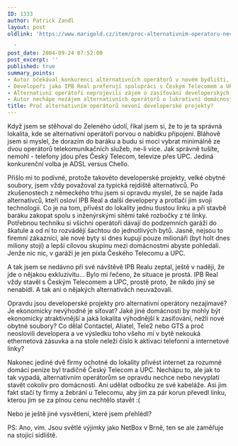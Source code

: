 ```yaml
---
ID: 1333
author: Patrick Zandl
layout: post
oldlink: 'https://www.marigold.cz/item/proc-alternativnim-operatoru-nevoni-developerske-projekty

  '
post_date: 2004-09-24 07:52:00
post_excerpt: ''
published: true
summary_points:
- Autor očekával konkurenci alternativních operátorů v novém bydlišti, ale marně.
- Developeři jako IPB Real preferují spolupráci s Českým Telecomem a UPC.
- Alternativní operátoři neprojevili zájem o zasíťování developerských projektů.
- Autor nechápe nezájem alternativních operátorů o lukrativní domácnosti v novostavbách.
title: Proč alternativním operátorů nevoní developerské projekty?
---
```


<p>
Když jsem se stěhoval do Zeleného údolí, říkal jsem si, že to je ta správná lokalita, kde se alternativní operátoři porvou o nabídku připojení. Bláhově jsem si myslel, že dorazím do baráku a budu si moci vybrat minimálně ze dvou operátorů telekomunikačních služeb, ne-li více. Jak správně tušíte, nemohl - telefony jdou přes Český Telecom, televize přes UPC. Jediná konkurenční volba je ADSL versus Chello.</p>

<p>
Přišlo mi to podivné, protože takovéto developerské projekty, velké obytné soubory, jsem vždy považoval za typická rejdiště alternativců. Po zkušenostech z německého trhu jsem si opravdu myslel, že se najde řada alternativců, kteří osloví IPB Real a další developery a protlačí jim svoji technologii. Co je na tom, přivést do lokality jednu tlustou linku a při stavbě baráku zakopat spolu s inženýrskými sítěmi také rozbočky z té linky. Potřebnou techniku si všichni operátoři dávají do podzemních garáží do škatule a od ní to rozvádějí šachtou do jednotlivých bytů. Jasně, nejsou to firemní zákaznící, ale nové byty si dnes kupují pouze milionáři (byt holt dnes miliony stojí) a lepší cílovou skupinu mezi domácnostmi abyste pohledali. Jenže nic nic, v garáži je jen pixla Českého Telecomu a UPC. </p>

<p>
A tak jsem se nedávno při své návštěvě IPB Realu zeptal, ještě v naději, že jde o nějakou exkluzivitu&#8230; Bylo mi řečeno, že situace je prostá. IPB Real vždy stavěl s Českým Telecomem a UPC, prostě proto, že nikdo jiný se nenabídl. A tak ani o nějakých alternativách neuvažovali. </p>

<p>
Opravdu jsou developerské projekty pro alternativní operátory nezajímavé? Je ekonomicky nevýhodné je síťovat? Jaké jiné domácnosti by mohly být ekonomicky atraktivnější a jaká lokalita výhodnější k zasíťování, nežli nové obytné soubory? Co dělal Contactel, Aliatel, Tele2 nebo GTS a proč neoslovili developera a ve výsledku toho všeho mi v bytě nekouká ethernetová zásuvka a na stole neleží číslo k aktivaci telefonní a internetové linky? </p>

<p>
Nakonec jediné dvě firmy ochotné do lokality přivést internet za rozumné domácí peníze byl tradičně Český Telecom a UPC. Nechápu to, ale jak to tak vypadá, alternativním operátorům se opravdu nechce nebo nevyplatí stavět cokoliv pro domácnosti. Ani udělat odbočku ze své kabeláže. Asi jim fakt stačí ty firmy a žebrání u Telecomu, aby jim za pár korun převedl linku, kterou jim se za plnou cenu nechtělo stavět :(</p>

<p>
Nebo je ještě jiné vysvětlení, které jsem přehlédl?
</p>

<p>
PS: Ano, vím. Jsou světlé výjimky jako NetBox v Brně, ten se ale zaměřuje na stojící sídliště.
</p>